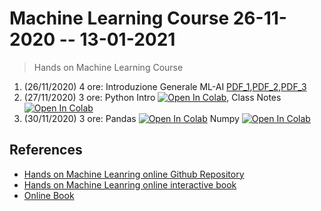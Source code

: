 # Machine Learning Course 26-11-2020 -- 13-01-2021 

> Hands on Machine Learning Course

1. (26/11/2020) 4 ore: Introduzione Generale ML-AI [PDF_1](pdf/00_intro_ML.pdf),[PDF_2](pdf/1_IOT_INtro.pdf),[PDF_3](pdf/2_open_ledger.pdf)
2. (27/11/2020) 3 ore: Python Intro [![Open In Colab](https://colab.research.google.com/assets/colab-badge.svg)](https://colab.research.google.com/github/visiont3lab/machine-learning-course/blob/main/python/intro.ipynb),  Class Notes [![Open In Colab](https://colab.research.google.com/assets/colab-badge.svg)](https://colab.research.google.com/github/visiont3lab/machine-learning-course/blob/main/python/class-notes.ipynb)
3. (30/11/2020) 3 ore: Pandas [![Open In Colab](https://colab.research.google.com/assets/colab-badge.svg)](https://colab.research.google.com/github/visiont3lab/machine-learning-course/blob/main/visualization/pandas.ipynb)
Numpy  [![Open In Colab](https://colab.research.google.com/assets/colab-badge.svg)](https://colab.research.google.com/github/visiont3lab/machine-learning-course/blob/main/python/numpy.ipynb)

## References

* [Hands on Machine Leanring online Github Repository](https://github.com/jakevdp/PythonDataScienceHandbook)
* [Hands on Machine Leanring online interactive book](https://colab.research.google.com/github/jakevdp/PythonDataScienceHandbook/blob/master/notebooks/Index.ipynb)
* [Online Book](https://visiont3lab.github.io/tecnologie_data_science/docs/introduzione_generale.html)
